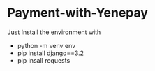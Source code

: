 # Payment-with-Yenepay
Just Install the environment with
  - python -m venv env
  - pip install django==3.2
  - pip insall requests
